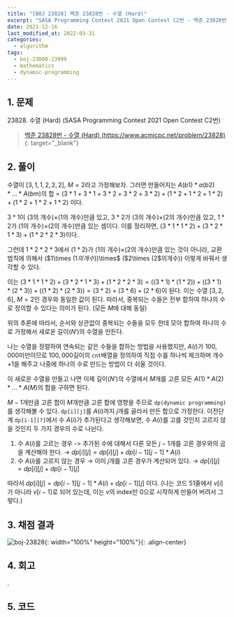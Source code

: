```yaml
---
title: "[BOJ 23828] 백준 23828번 - 수열 (Hard)"
excerpt: "SASA Programming Contest 2021 Open Contest C2번 - 백준 23828번 수열 (Hard) 풀이"
date: 2021-12-16
last_modified_at: 2022-03-31
categories:
  - algorithm
tags:
  - boj-23000-23999
  - mathematics
  - dynamic-programming
---
```


## 1. 문제
$23828$. 수열 (Hard) (SASA Programming Contest 2021 Open Contest C2번)

> [백준 23828번 - 수열 (Hard) (https://www.acmicpc.net/problem/23828)](https://www.acmicpc.net/problem/23828){: target="_blank"}

## 2. 풀이

수열이 $[3,1,1,2,2,2]$, $M=2$라고 가정해보자. 그러면 만들어지는 $A(b1)*a(b2)*…*A(bm)$의 합 = $(3*1+3*1+3*2+3*2+3*2)+(1*2+1*2+1*2)+(1*2+1*2+1*2)$ 이다. 

$3*1$이 ($3$의 개수)$\times$($1$의 개수)만큼 있고, $3*2$가 ($3$의 개수)$\times$($2$의 개수)만큼 있고, $1*2$가 ($1$의 개수)$\times$($2$의 개수)만큼 있는 셈이다. 이를 정리하면, $(3*1*1*2)+(3*2*1*3)+(1*2*2*3)$이다. 

그런데 $1*2*2*3$에서 $(1*2)$가 ($1$의 개수)$\times$($2$의 개수)만큼 있는 것이 아니라, 교환법칙에 의해서 ($1\times $($1$의 개수))$\times$ ($2\times $($2$의개수)) 이렇게 바꿔서 생각할 수 있다. 

이는 $(3*1*1*2)+(3*2*1*3)+(1*2*2*3)=((3*1)*(1*2))+((3*1)*(2*3))+((1*2)*(2*3))=(3*2)+(3*6)+(2*6)$이 된다. 이는 수열 $[3,2,6]$, $M=2$인 경우와 동일한 값이 된다. 따라서, 중복되는 수들은 전부 합하여 하나의 수로 정의할 수 있다는 의미가 된다. (모든 $M$에 대해 동일)

위의 추론에 따라서, 순서와 상관없이 중복되는 수들을 모두 한데 모아 합하여 하나의 수로 가정해서 새로운 길이$(N')$의 수열을 만든다. 

나는 수열을 정렬하여 연속되는 같은 수들을 합하는 방법을 사용했지만, $A(i)$가 $100,000$미만이므로 $100,000$길이의 `cnt`배열을 정의하여 직접 수를 하나씩 체크하며 개수+1을 해주고 나중에 하나의 수로 만드는 방법이 더 쉬울 것이다.

이 새로운 수열을 만들고 나면 이제 길이$(N')$의 수열에서 $M$개를 고른 모든 $A(1)*A(2)*…*A(M)$의 합을 구하면 된다.

$M-1$개만큼 고른 합이 $M$개만큼 고른 합에 영향을 주므로 `dp(dynamic programming)`를 생각해볼 수 있다. `dp[i][j]`를 $A(i)$까지 $j$개를 골라서 만든 합으로 가정한다. 이전단계 `dp[i-1][?]`에서 수 $A(i)$가 추가된다고 생각해보면, 수 $A(i)$를 고를 것인지 고르지 않을 것인지 두 가지 경우의 수로 나뉜다. 

1.	수 $A(i)$를 고르는 경우 -> 추가된 수에 대해서 다른 모든 $j-1$개를 고른 경우와의 곱을 계산해야 한다. $\rightarrow$ $dp[i][j] = dp[i][j] + dp[i-1][j-1] * A(i)$
1.	수 $A(i)$를 고르지 않는 경우 $\rightarrow$ 이미 $j$개를 고른 경우가 계산되어 있다. $\rightarrow$ $dp[i][j] = dp[i][j] + dp[i-1][j]$

따라서 $dp[i][j] = dp[i-1][j-1] * A(i) + dp[i-1][j]$ 이다. (나는 코드 51줄에서 $v[i]$가 아니라 $v[i-1]$로 되어 있는데, 이는 $v$의 index만 $0$으로 시작하게 만들어 버려서 그렇다.)

## 3. 채점 결과

![boj-23828](https://user-images.githubusercontent.com/30232837/160952539-f4533701-faeb-4fe6-aa75-0248d009d545.png "boj-23828"){: width="100%" height="100%"}{: .align-center}

## 4. 회고

.

## 5. 코드

<script src="https://gist.github.com/BurningFalls/1ca6bb85665fb7ccd202ecd08e65b35c.js"></script>